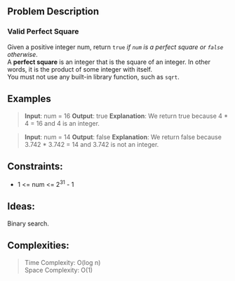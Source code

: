 ## Problem Description

### Valid Perfect Square

Given a positive integer num, return `true` *if `num` is a perfect square or `false` otherwise*.  
A **perfect square** is an integer that is the square of an integer. In other words, it is the product of some integer with itself.  
You must not use any built-in library function, such as `sqrt`.


## Examples

>**Input**: num = 16
>**Output**: true
>**Explanation**: We return true because 4 * 4 = 16 and 4 is an integer.

>**Input**: num = 14
>**Output**: false
>**Explanation**: We return false because 3.742 * 3.742 = 14 and 3.742 is not an integer.


## Constraints:

- 1 <= num <= $2^31$ - 1  


## Ideas:

Binary search.  


## Complexities:

>Time Complexity: O(log n)  
>Space Complexity: O(1)  